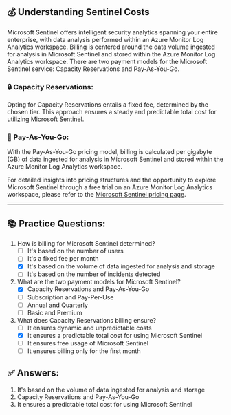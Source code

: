 ## 💰 Understanding Sentinel Costs

Microsoft Sentinel offers intelligent security analytics spanning your entire enterprise, with data analysis performed within an Azure Monitor Log Analytics workspace. Billing is centered around the data volume ingested for analysis in Microsoft Sentinel and stored within the Azure Monitor Log Analytics workspace. There are two payment models for the Microsoft Sentinel service: Capacity Reservations and Pay-As-You-Go.

### 🔒 Capacity Reservations:

Opting for Capacity Reservations entails a fixed fee, determined by the chosen tier. This approach ensures a steady and predictable total cost for utilizing Microsoft Sentinel.

### 🔄 Pay-As-You-Go:

With the Pay-As-You-Go pricing model, billing is calculated per gigabyte (GB) of data ingested for analysis in Microsoft Sentinel and stored within the Azure Monitor Log Analytics workspace.

For detailed insights into pricing structures and the opportunity to explore Microsoft Sentinel through a free trial on an Azure Monitor Log Analytics workspace, please refer to the [Microsoft Sentinel pricing page](https://azure.microsoft.com/en-us/pricing/details/azure-sentinel/).

---

## 📚 Practice Questions:

1. How is billing for Microsoft Sentinel determined?
   - [ ] It's based on the number of users
   - [ ] It's a fixed fee per month
   - [x] It's based on the volume of data ingested for analysis and storage
   - [ ] It's based on the number of incidents detected

2. What are the two payment models for Microsoft Sentinel?
   - [x] Capacity Reservations and Pay-As-You-Go
   - [ ] Subscription and Pay-Per-Use
   - [ ] Annual and Quarterly
   - [ ] Basic and Premium

3. What does Capacity Reservations billing ensure?
   - [ ] It ensures dynamic and unpredictable costs
   - [x] It ensures a predictable total cost for using Microsoft Sentinel
   - [ ] It ensures free usage of Microsoft Sentinel
   - [ ] It ensures billing only for the first month

## ✅ Answers:

1. It's based on the volume of data ingested for analysis and storage
2. Capacity Reservations and Pay-As-You-Go
3. It ensures a predictable total cost for using Microsoft Sentinel